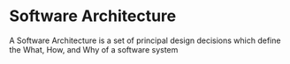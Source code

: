 # Software Architecture

A Software Architecture is a set of principal design decisions which define the What, How, and Why of a software system